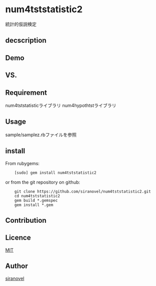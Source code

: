 num4tststatistic2
=================
統計的仮説検定

## decscription ##


## Demo ##

## VS. ##

## Requirement ##
num4tststatisticライブラリ
num4hypothtstライブラリ

## Usage ##

sample/samplez.rbファイルを参照

## install ##

From rubygems:  
~~~
    [sudo] gem install num4tststatistic2
~~~

or from the git repository on github:  
~~~
    git clone https://github.com/siranovel/num4tststatistic2.git  
    cd num4tststatistic2  
    gem build *.gemspec
    gem install *.gem
~~~

## Contribution ##

## Licence ##
[MIT](LICENSE)

## Author ##

[siranovel](https://github.com/siranovel)
